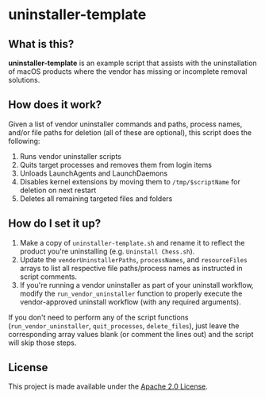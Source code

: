 # uninstaller-template

## What is this?

**uninstaller-template** is an example script that assists with the uninstallation of macOS products where the vendor has missing or incomplete removal solutions.

## How does it work?

Given a list of vendor uninstaller commands and paths, process names, and/or file paths for deletion (all of these are optional), this script does the following:

1. Runs vendor uninstaller scripts
2. Quits target processes and removes them from login items
3. Unloads LaunchAgents and LaunchDaemons
4. Disables kernel extensions by moving them to `/tmp/$scriptName` for deletion on next restart
5. Deletes all remaining targeted files and folders

## How do I set it up?

1. Make a copy of `uninstaller-template.sh` and rename it to reflect the product you're uninstalling (e.g. `Uninstall Chess.sh`).
2. Update the `vendorUninstallerPaths`, `processNames`, and `resourceFiles` arrays to list all respective file paths/process names as instructed in script comments.
3. If you're running a vendor uninstaller as part of your uninstall workflow, modify the `run_vendor_uninstaller` function to properly execute the vendor-approved uninstall workflow (with any required arguments).

If you don't need to perform any of the script functions (`run_vendor_uninstaller`, `quit_processes`, `delete_files`), just leave the corresponding array values blank (or comment the lines out) and the script will skip those steps.

## License
This project is made available under the [Apache 2.0 License](http://www.apache.org/licenses/LICENSE-2.0).
